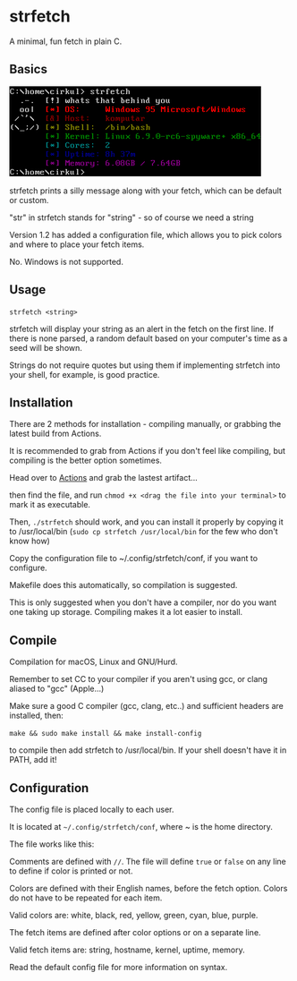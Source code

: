 # strfetch
A minimal, fun fetch in plain C.

## Basics
![image](.github/strfetch.png)

strfetch prints a silly message along with your fetch, which can be default or custom.

"str" in strfetch stands for "string" - so of course we need a string

Version 1.2 has added a configuration file, which allows you to pick colors and where to place your fetch items.

No. Windows is not supported.

## Usage
`strfetch <string>`

strfetch will display your string as an alert in the fetch on the first line. If there is none parsed, a random default based on your computer's time as a seed will be shown.

Strings do not require quotes but using them if implementing strfetch into your shell, for example, is good practice. 

## Installation

There are 2 methods for installation - compiling manually, or grabbing the latest build from Actions.

It is recommended to grab from Actions if you don't feel like compiling, but compiling is the better option sometimes.

Head over to [Actions](https://github.com/stx3plus1/strfetch/actions/workflows/c-cpp.yml) and grab the lastest artifact...

then find the file, and run `chmod +x <drag the file into your terminal>` to mark it as executable.

Then, `./strfetch` should work, and you can install it properly by copying it to /usr/local/bin (`sudo cp strfetch /usr/local/bin` for the few who don't know how)

Copy the configuration file to ~/.config/strfetch/conf, if you want to configure.

Makefile does this automatically, so compilation is suggested.

This is only suggested when you don't have a compiler, nor do you want one taking up storage. Compiling makes it a lot easier to install.
 
## Compile
Compilation for macOS, Linux and GNU/Hurd. 

Remember to set CC to your compiler if you aren't using gcc, or clang aliased to "gcc" (Apple...)

Make sure a good C compiler (gcc, clang, etc..) and sufficient headers are installed, then:

`make && sudo make install && make install-config`

to compile then add strfetch to /usr/local/bin. If your shell doesn't have it in PATH, add it!

## Configuration

The config file is placed locally to each user.

It is located at `~/.config/strfetch/conf`, where ~ is the home directory.

The file works like this:

Comments are defined with `//`. The file will define `true` or `false` on any line to define if color is printed or not.

Colors are defined with their English names, before the fetch option. Colors do not have to be repeated for each item.

Valid colors are: white, black, red, yellow, green, cyan, blue, purple.

The fetch items are defined after color options or on a separate line.

Valid fetch items are: string, hostname, kernel, uptime, memory.

Read the default config file for more information on syntax. 
